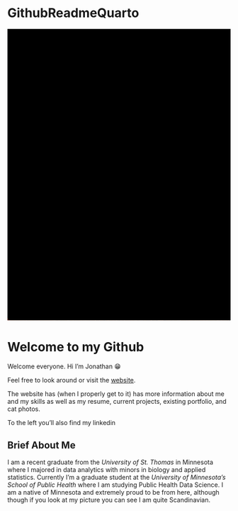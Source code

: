 # GithubReadmeQuarto

<img src="images/ReadmeTest_1.gif" alt="Your GIF" autoplay="true" loop="false">

# Welcome to my Github

Welcome everyone. Hi I’m Jonathan 😁

Feel free to look around or visit the
[website](https://jonathanmbarnes.github.io/).

The website has (when I properly get to it) has more information about
me and my skills as well as my resume, current projects, existing
portfolio, and cat photos.

To the left you’ll also find my linkedin

## Brief About Me

I am a recent graduate from the *University of St. Thomas* in Minnesota
where I majored in data analytics with minors in biology and applied
statistics. Currently I’m a graduate student at the *University of
Minnesota’s School of Public Health* where I am studying Public Health
Data Science. I am a native of Minnesota and extremely proud to be from
here, although though if you look at my picture you can see I am quite
Scandinavian.
